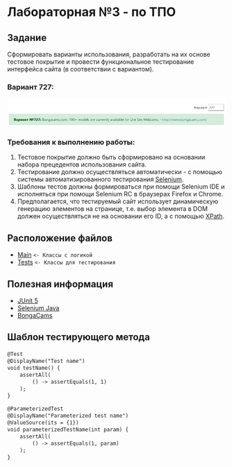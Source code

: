 # Лабораторная №3 - по ТПО
## Задание
Сформировать варианты использования, разработать на их основе тестовое покрытие и провести функциональное тестирование интерфейса сайта (в соответствии с вариантом).

### Вариант 727:

<img src="img/variant.png" alt="Variant 727 BOYS!!!"/>

### Требования к выполнению работы:
1. Тестовое покрытие должно быть сформировано на основании набора прецедентов использования сайта.
2. Тестирование должно осуществляться автоматически - с помощью системы автоматизированного тестирования [Selenium](http://docs.seleniumhq.org/).
3. Шаблоны тестов должны формироваться при помощи Selenium IDE и исполняться при помощи Selenium RC в браузерах Firefox и Chrome.
4. Предполагается, что тестируемый сайт использует динамическую генерацию элементов на странице, т.е. выбор элемента в DOM должен осуществляться не на основании его ID, а с помощью [XPath](http://ru.wikipedia.org/wiki/XPath).

## Расположение файлов
+ [Main](./src/main/java/org/example) `<- Классы с логикой`
+ [Tests](./src/test/java/org/example) `<- Классы для тестирования`

## Полезная информация
+ [JUnit 5](https://www.baeldung.com/parameterized-tests-junit-5)
+ [Selenium Java](https://habr.com/ru/post/502292/)
+ [BongaCams](http://www.bongacams.com/)

## Шаблон тестирующего метода
```
@Test
@DisplayName("Test name")
void testName() {
    assertAll(
        () -> assertEquals(1, 1)
    );
}
```

```
@ParameterizedTest
@DisplayName("Parameterized test name")
@ValueSource(its = {1})
void parameterizedTestName(int param) {
    assertAll(
        () -> assertEquals(1, param)
    );
}
```